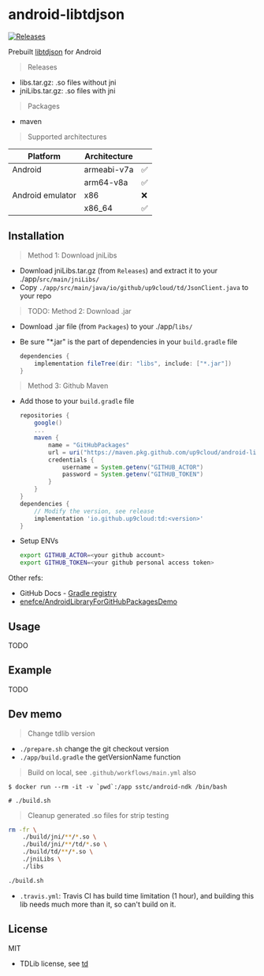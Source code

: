 # android-libtdjson

[![Releases](https://github.com/up9cloud/android-libtdjson/actions/workflows/main.yml/badge.svg)](https://github.com/up9cloud/android-libtdjson/actions/workflows/main.yml)

Prebuilt [libtdjson](https://github.com/tdlib/td) for Android

> Releases

- libs.tar.gz: .so files without jni
- jniLibs.tar.gz: .so files with jni

> Packages

- maven

> Supported architectures

| Platform         | Architecture |     |
| ---------------- | ------------ | --- |
| Android          | armeabi-v7a  | ✅   |
|                  | arm64-v8a    | ✅   |
| Android emulator | x86          | ❌   |
|                  | x86_64       | ✅   |

## Installation

> Method 1: Download jniLibs

- Download jniLibs.tar.gz (from `Releases`) and extract it to your ./app/`src/main/jniLibs/`
- Copy `./app/src/main/java/io/github/up9cloud/td/JsonClient.java` to your repo

> TODO: Method 2: Download .jar

- Download .jar file (from `Packages`) to your ./app/`libs/`
- Be sure "*.jar" is the part of dependencies in your `build.gradle` file

    ```gradle
    dependencies {
        implementation fileTree(dir: "libs", include: ["*.jar"])
    }
    ```

> Method 3: Github Maven

- Add those to your `build.gradle` file

    ```gradle
    repositories {
        google()
        ...
        maven {
            name = "GitHubPackages"
            url = uri("https://maven.pkg.github.com/up9cloud/android-libtdjson")
            credentials {
                username = System.getenv("GITHUB_ACTOR")
                password = System.getenv("GITHUB_TOKEN")
            }
        }
    }
    dependencies {
        // Modify the version, see release
        implementation 'io.github.up9cloud:td:<version>'
    }
    ```

- Setup ENVs

    ```bash
    export GITHUB_ACTOR=<your github account>
    export GITHUB_TOKEN=<your github personal access token>
    ```

Other refs:

- GitHub Docs - [Gradle registry](https://docs.github.com/en/packages/working-with-a-github-packages-registry/working-with-the-gradle-registry#installing-a-package)
- [enefce/AndroidLibraryForGitHubPackagesDemo](https://github.com/enefce/AndroidLibraryForGitHubPackagesDemo)

## Usage

TODO

## Example

TODO

## Dev memo

> Change tdlib version

- `./prepare.sh` change the git checkout version
- `./app/build.gradle` the getVersionName function

> Build on local, see `.github/workflows/main.yml` also

```console
$ docker run --rm -it -v `pwd`:/app sstc/android-ndk /bin/bash

# ./build.sh
```

> Cleanup generated .so files for strip testing

```bash
rm -fr \
    ./build/jni/**/*.so \
    ./build/jni/**/td/*.so \
    ./build/td/**/*.so \
    ./jniLibs \
    ./libs

./build.sh
```

- `.travis.yml`: Travis CI has build time limitation (1 hour), and building this lib needs much more than it, so can't build on it.

## License

MIT

- TDLib license, see [td](https://github.com/tdlib/td)
